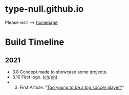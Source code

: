 # type-null.github.io

Please visit --> [homepage](https://type-null.github.io)

# Build Timeline
## 2021
- 3.8 Concept made to showcase some projects.
- 3.10 First logo. ([ch](/assets/images/logo_arceus.png)/[en](/assets/images/logo_arceus_en.png))
- 3. First Article. "[Too young to be a top soccer player?](https://type-null.github.io/sports/2021/03/210307_so.html)"
